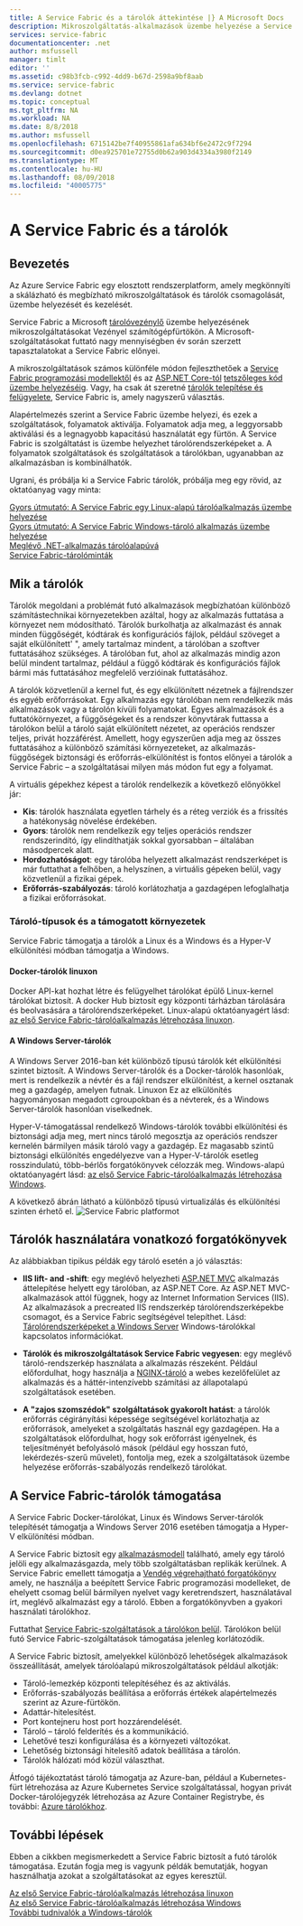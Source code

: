 ```yaml
---
title: A Service Fabric és a tárolók áttekintése |} A Microsoft Docs
description: Mikroszolgáltatás-alkalmazások üzembe helyezése a Service Fabric és a tárolók használatának áttekintése. A cikk ismerteti, hogyan használhatók tárolók áttekintése és az elérhető képességek a Service Fabricben.
services: service-fabric
documentationcenter: .net
author: msfussell
manager: timlt
editor: ''
ms.assetid: c98b3fcb-c992-4dd9-b67d-2598a9bf8aab
ms.service: service-fabric
ms.devlang: dotnet
ms.topic: conceptual
ms.tgt_pltfrm: NA
ms.workload: NA
ms.date: 8/8/2018
ms.author: msfussell
ms.openlocfilehash: 6715142be7f40955861afa634bf6e2472c9f7294
ms.sourcegitcommit: d0ea925701e72755d0b62a903d4334a3980f2149
ms.translationtype: MT
ms.contentlocale: hu-HU
ms.lasthandoff: 08/09/2018
ms.locfileid: "40005775"
---
```

# <a name="service-fabric-and-containers"></a>A Service Fabric és a tárolók

## <a name="introduction"></a>Bevezetés

Az Azure Service Fabric egy elosztott rendszerplatform, amely megkönnyíti a skálázható és megbízható mikroszolgáltatások és tárolók csomagolását, üzembe helyezését és kezelését.

Service Fabric a Microsoft [tárolóvezénylő](service-fabric-cluster-resource-manager-introduction.md) üzembe helyezésének mikroszolgáltatásokat Vezényel számítógépfürtökön. A Microsoft-szolgáltatásokat futtató nagy mennyiségben év során szerzett tapasztalatokat a Service Fabric előnyei.

A mikroszolgáltatások számos különféle módon fejleszthetőek a [Service Fabric programozási modellektől](service-fabric-choose-framework.md) és az [ASP.NET Core-tól](service-fabric-reliable-services-communication-aspnetcore.md) [tetszőleges kód üzembe helyezéséig](service-fabric-guest-executables-introduction.md). Vagy, ha csak át szeretné [tárolók telepítése és felügyelete](service-fabric-containers-overview.md), Service Fabric is, amely nagyszerű választás.

Alapértelmezés szerint a Service Fabric üzembe helyezi, és ezek a szolgáltatások, folyamatok aktiválja. Folyamatok adja meg, a leggyorsabb aktiválási és a legnagyobb kapacitású használatát egy fürtön. A Service Fabric is szolgáltatást is üzembe helyezhet tárolórendszerképeket a. A folyamatok szolgáltatások és szolgáltatások a tárolókban, ugyanabban az alkalmazásban is kombinálhatók.

Ugrani, és próbálja ki a Service Fabric tárolók, próbálja meg egy rövid, az oktatóanyag vagy minta:  

[Gyors útmutató: A Service Fabric egy Linux-alapú tárolóalkalmazás üzembe helyezése](service-fabric-quickstart-containers-linux.md)  
[Gyors útmutató: A Service Fabric Windows-tároló alkalmazás üzembe helyezése](service-fabric-quickstart-containers.md)  
[Meglévő .NET-alkalmazás tárolóalapúvá](service-fabric-host-app-in-a-container.md)  
[Service Fabric-tárolóminták](https://azure.microsoft.com/resources/samples/service-fabric-containers/)  

## <a name="what-are-containers"></a>Mik a tárolók

Tárolók megoldani a problémát futó alkalmazások megbízhatóan különböző számítástechnikai környezetekben azáltal, hogy az alkalmazás futtatása a környezet nem módosítható. Tárolók burkolhatja az alkalmazást és annak minden függőségét, kódtárak és konfigurációs fájlok, például szöveget a saját elkülönített' ", amely tartalmaz mindent, a tárolóban a szoftver futtatásához szükséges. A tárolóban fut, ahol az alkalmazás mindig azon belül mindent tartalmaz, például a függő kódtárak és konfigurációs fájlok bármi más futtatásához megfelelő verzióinak futtatásához.

A tárolók közvetlenül a kernel fut, és egy elkülönített nézetnek a fájlrendszer és egyéb erőforrásokat. Egy alkalmazás egy tárolóban nem rendelkezik más alkalmazások vagy a tárolón kívüli folyamatokat. Egyes alkalmazások és a futtatókörnyezet, a függőségeket és a rendszer könyvtárak futtassa a tárolókon belül a tároló saját elkülönített nézetet, az operációs rendszer teljes, privát hozzáférést. Amellett, hogy egyszerűen adja meg az összes futtatásához a különböző számítási környezeteket, az alkalmazás-függőségek biztonsági és erőforrás-elkülönítést is fontos előnyei a tárolók a Service Fabric – a szolgáltatásai milyen más módon fut egy a folyamat.

A virtuális gépekhez képest a tárolók rendelkezik a következő előnyökkel jár:

* **Kis**: tárolók használata egyetlen tárhely és a réteg verziók és a frissítés a hatékonyság növelése érdekében.
* **Gyors**: tárolók nem rendelkezik egy teljes operációs rendszer rendszerindító, így elindíthatják sokkal gyorsabban – általában másodpercek alatt.
* **Hordozhatóságot**: egy tárolóba helyezett alkalmazást rendszerképet is már futtathat a felhőben, a helyszínen, a virtuális gépeken belül, vagy közvetlenül a fizikai gépek.
* **Erőforrás-szabályozás**: tároló korlátozhatja a gazdagépen lefoglalhatja a fizikai erőforrásokat.

### <a name="container-types-and-supported-environments"></a>Tároló-típusok és a támogatott környezetek

Service Fabric támogatja a tárolók a Linux és a Windows és a Hyper-V elkülönítési módban támogatja a Windows.

#### <a name="docker-containers-on-linux"></a>Docker-tárolók linuxon

Docker API-kat hozhat létre és felügyelhet tárolókat épülő Linux-kernel tárolókat biztosít. A docker Hub biztosít egy központi tárházban tárolására és beolvasására a tárolórendszerképeket.
Linux-alapú oktatóanyagért lásd: [az első Service Fabric-tárolóalkalmazás létrehozása linuxon](service-fabric-get-started-containers-linux.md).

#### <a name="windows-server-containers"></a>A Windows Server-tárolók

A Windows Server 2016-ban két különböző típusú tárolók két elkülönítési szintet biztosít. A Windows Server-tárolók és a Docker-tárolók hasonlóak, mert is rendelkezik a névtér és a fájl rendszer elkülönítést, a kernel osztanak meg a gazdagép, amelyen futnak. Linuxon Ez az elkülönítés hagyományosan megadott cgroupokban és a névterek, és a Windows Server-tárolók hasonlóan viselkednek.

Hyper-V-támogatással rendelkező Windows-tárolók további elkülönítési és biztonsági adja meg, mert nincs tároló megosztja az operációs rendszer kernelén bármilyen másik tároló vagy a gazdagép. Ez magasabb szintű biztonsági elkülönítés engedélyezve van a Hyper-V-tárolók esetleg rosszindulatú, több-bérlős forgatókönyvek célozzák meg.
Windows-alapú oktatóanyagért lásd: [az első Service Fabric-tárolóalkalmazás létrehozása Windows](service-fabric-get-started-containers.md).

A következő ábrán látható a különböző típusú virtualizálás és elkülönítési szinten érhető el.
![Service Fabric platformot][Image1]

## <a name="scenarios-for-using-containers"></a>Tárolók használatára vonatkozó forgatókönyvek

Az alábbiakban tipikus példák egy tároló esetén a jó választás:

* **IIS lift- and -shift**: egy meglévő helyezheti [ASP.NET MVC](https://www.asp.net/mvc) alkalmazás áttelepítése helyett egy tárolóban, az ASP.NET Core. Az ASP.NET MVC-alkalmazások attól függnek, hogy az Internet Information Services (IIS). Az alkalmazások a precreated IIS rendszerkép tárolórendszerképekbe csomagot, és a Service Fabric segítségével telepíthet. Lásd: [Tárolórendszerképeket a Windows Server](https://docs.microsoft.com/virtualization/windowscontainers/quick-start/quick-start-windows-server) Windows-tárolókkal kapcsolatos információkat.

* **Tárolók és mikroszolgáltatások Service Fabric vegyesen**: egy meglévő tároló-rendszerkép használata a alkalmazás részeként. Például előfordulhat, hogy használja a [NGINX-tároló](https://hub.docker.com/_/nginx/) a webes kezelőfelület az alkalmazás és a háttér-intenzívebb számítási az állapotalapú szolgáltatások esetében.

* **A "zajos szomszédok" szolgáltatások gyakorolt hatást**: a tárolók erőforrás cégirányítási képessége segítségével korlátozhatja az erőforrások, amelyeket a szolgáltatás használ egy gazdagépen. Ha a szolgáltatások előfordulhat, hogy sok erőforrást igényelnek, és teljesítményét befolyásoló mások (például egy hosszan futó, lekérdezés-szerű művelet), fontolja meg, ezek a szolgáltatások üzembe helyezése erőforrás-szabályozás rendelkező tárolókat.

## <a name="service-fabric-support-for-containers"></a>A Service Fabric-tárolók támogatása

A Service Fabric Docker-tárolókat, Linux és Windows Server-tárolók telepítését támogatja a Windows Server 2016 esetében támogatja a Hyper-V elkülönítési módban. 

A Service Fabric biztosít egy [alkalmazásmodell](service-fabric-application-model.md) található, amely egy tároló jelöli egy alkalmazásgazda, mely több szolgáltatásban replikák kerülnek. A Service Fabric emellett támogatja a [Vendég végrehajtható forgatókönyv](service-fabric-guest-executables-introduction.md) amely, ne használja a beépített Service Fabric programozási modelleket, de ehelyett csomag belül bármilyen nyelvet vagy keretrendszert, használatával írt, meglévő alkalmazást egy a tároló. Ebben a forgatókönyvben a gyakori használati tárolókhoz.

Futtathat [Service Fabric-szolgáltatások a tárolókon belül](service-fabric-services-inside-containers.md). Tárolókon belül futó Service Fabric-szolgáltatások támogatása jelenleg korlátozódik.

A Service Fabric biztosít, amelyekkel különböző lehetőségek alkalmazások összeállítását, amelyek tárolóalapú mikroszolgáltatások például alkotják:

* Tároló-lemezkép központi telepítéséhez és az aktiválás.
* Erőforrás-szabályozás beállítása a erőforrás értékek alapértelmezés szerint az Azure-fürtökön.
* Adattár-hitelesítést.
* Port kontejneru host port hozzárendelését.
* Tároló – tároló felderítés és a kommunikáció.
* Lehetővé teszi konfigurálása és a környezeti változókat.
* Lehetőség biztonsági hitelesítő adatok beállítása a tárolón.
* Tárolók hálózati mód közül választhat.

Átfogó tájékoztatást tároló támogatja az Azure-ban, például a Kubernetes-fürt létrehozása az Azure Kubernetes Service szolgáltatással, hogyan privát Docker-tárolójegyzék létrehozása az Azure Container Registrybe, és további: [Azure tárolókhoz](https://docs.microsoft.com/azure/containers/).

## <a name="next-steps"></a>További lépések

Ebben a cikkben megismerkedett a Service Fabric biztosít a futó tárolók támogatása. Ezután fogja meg is vagyunk példák bemutatják, hogyan használhatja azokat a szolgáltatásokat az egyes keresztül.

[Az első Service Fabric-tárolóalkalmazás létrehozása linuxon](service-fabric-get-started-containers-linux.md)  
[Az első Service Fabric-tárolóalkalmazás létrehozása Windows](service-fabric-get-started-containers.md)  
[További tudnivalók a Windows-tárolók](https://docs.microsoft.com/virtualization/windowscontainers/about/)

[Image1]: media/service-fabric-containers/Service-Fabric-Types-of-Isolation.png